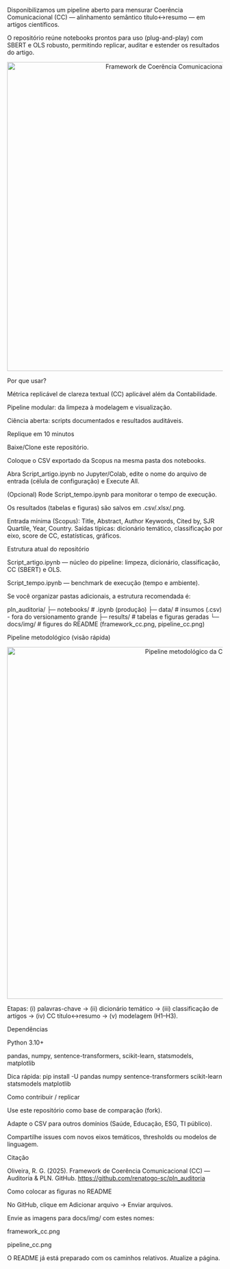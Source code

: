 Disponibilizamos um pipeline aberto para mensurar Coerência Comunicacional (CC) — alinhamento semântico título↔resumo — em artigos científicos.

O repositório reúne notebooks prontos para uso (plug-and-play) com SBERT e OLS robusto, permitindo replicar, auditar e estender os resultados do artigo.

<p align="center"> <img src=""C:\Users\renat\OneDrive\Mestrado em Contabilidade\2025\2025.2k Revista Peru (Auditoria)\Framework_CC.jpg" alt="Framework de Coerência Comunicacional" width="720"> </p>

Por que usar?

Métrica replicável de clareza textual (CC) aplicável além da Contabilidade.

Pipeline modular: da limpeza à modelagem e visualização.

Ciência aberta: scripts documentados e resultados auditáveis.

Replique em 10 minutos

Baixe/Clone este repositório.

Coloque o CSV exportado da Scopus na mesma pasta dos notebooks.

Abra Script_artigo.ipynb no Jupyter/Colab, edite o nome do arquivo de entrada (célula de configuração) e Execute All.

(Opcional) Rode Script_tempo.ipynb para monitorar o tempo de execução.

Os resultados (tabelas e figuras) são salvos em .csv/.xlsx/.png.

Entrada mínima (Scopus): Title, Abstract, Author Keywords, Cited by, SJR Quartile, Year, Country.
Saídas típicas: dicionário temático, classificação por eixo, score de CC, estatísticas, gráficos.

Estrutura atual do repositório

Script_artigo.ipynb — núcleo do pipeline: limpeza, dicionário, classificação, CC (SBERT) e OLS.

Script_tempo.ipynb — benchmark de execução (tempo e ambiente).

Se você organizar pastas adicionais, a estrutura recomendada é:

pln_auditoria/
  ├─ notebooks/        # .ipynb (produção)
  ├─ data/             # insumos (.csv) - fora do versionamento grande
  ├─ results/          # tabelas e figuras geradas
  └─ docs/img/         # figures do README (framework_cc.png, pipeline_cc.png)

Pipeline metodológico (visão rápida)
<p align="center"> <img src=""C:\Users\renat\OneDrive\Mestrado em Contabilidade\2025\2025.2k Revista Peru (Auditoria)\Pipeline_CC.jpg"" alt="Pipeline metodológico da CC" width="820"> </p>

Etapas: (i) palavras-chave → (ii) dicionário temático → (iii) classificação de artigos → (iv) CC título↔resumo → (v) modelagem (H1–H3).

Dependências

Python 3.10+

pandas, numpy, sentence-transformers, scikit-learn, statsmodels, matplotlib

Dica rápida: pip install -U pandas numpy sentence-transformers scikit-learn statsmodels matplotlib

Como contribuir / replicar

Use este repositório como base de comparação (fork).

Adapte o CSV para outros domínios (Saúde, Educação, ESG, TI público).

Compartilhe issues com novos eixos temáticos, thresholds ou modelos de linguagem.

Citação

Oliveira, R. G. (2025). Framework de Coerência Comunicacional (CC) — Auditoria & PLN. GitHub. https://github.com/renatogo-sc/pln_auditoria

Como colocar as figuras no README

No GitHub, clique em Adicionar arquivo → Enviar arquivos.

Envie as imagens para docs/img/ com estes nomes:

framework_cc.png

pipeline_cc.png

O README já está preparado com os caminhos relativos. Atualize a página.
